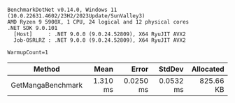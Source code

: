 ```

BenchmarkDotNet v0.14.0, Windows 11 (10.0.22631.4602/23H2/2023Update/SunValley3)
AMD Ryzen 9 5900X, 1 CPU, 24 logical and 12 physical cores
.NET SDK 9.0.101
  [Host]     : .NET 9.0.0 (9.0.24.52809), X64 RyuJIT AVX2
  Job-OSRLRZ : .NET 9.0.0 (9.0.24.52809), X64 RyuJIT AVX2

WarmupCount=1  

```
| Method            | Mean     | Error     | StdDev    | Allocated |
|------------------ |---------:|----------:|----------:|----------:|
| GetMangaBenchmark | 1.310 ms | 0.0250 ms | 0.0532 ms | 825.66 KB |
